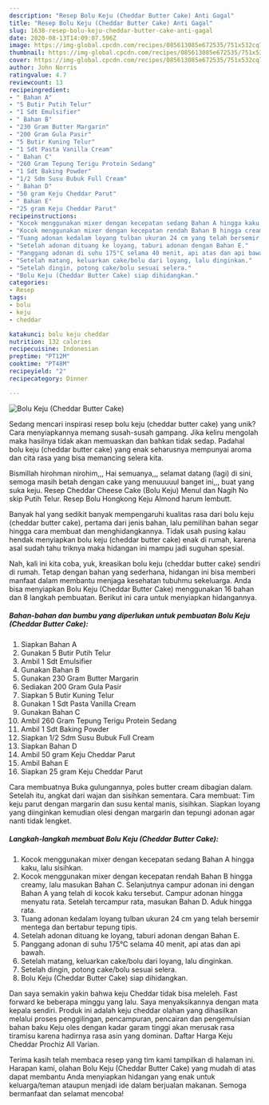 ```yaml
---
description: "Resep Bolu Keju (Cheddar Butter Cake) Anti Gagal"
title: "Resep Bolu Keju (Cheddar Butter Cake) Anti Gagal"
slug: 1638-resep-bolu-keju-cheddar-butter-cake-anti-gagal
date: 2020-08-13T14:09:07.596Z
image: https://img-global.cpcdn.com/recipes/085613085e672535/751x532cq70/bolu-keju-cheddar-butter-cake-foto-resep-utama.jpg
thumbnail: https://img-global.cpcdn.com/recipes/085613085e672535/751x532cq70/bolu-keju-cheddar-butter-cake-foto-resep-utama.jpg
cover: https://img-global.cpcdn.com/recipes/085613085e672535/751x532cq70/bolu-keju-cheddar-butter-cake-foto-resep-utama.jpg
author: John Norris
ratingvalue: 4.7
reviewcount: 13
recipeingredient:
- " Bahan A"
- "5 Butir Putih Telur"
- "1 Sdt Emulsifier"
- " Bahan B"
- "230 Gram Butter Margarin"
- "200 Gram Gula Pasir"
- "5 Butir Kuning Telur"
- "1 Sdt Pasta Vanilla Cream"
- " Bahan C"
- "260 Gram Tepung Terigu Protein Sedang"
- "1 Sdt Baking Powder"
- "1/2 Sdm Susu Bubuk Full Cream"
- " Bahan D"
- "50 gram Keju Cheddar Parut"
- " Bahan E"
- "25 gram Keju Cheddar Parut"
recipeinstructions:
- "Kocok menggunakan mixer dengan kecepatan sedang Bahan A hingga kaku, lalu sisihkan."
- "Kocok menggunakan mixer dengan kecepatan rendah Bahan B hingga creamy, lalu masukan Bahan C. Selanjutnya campur adonan ini dengan Bahan A yang telah di kocok kaku tersebut. Campur adonan hingga menyatu rata. Setelah tercampur rata, masukan Bahan D. Aduk hingga rata."
- "Tuang adonan kedalam loyang tulban ukuran 24 cm yang telah bersemir mentega dan bertabur tepung tipis."
- "Setelah adonan dituang ke loyang, taburi adonan dengan Bahan E."
- "Panggang adonan di suhu 175°C selama 40 menit, api atas dan api bawah."
- "Setelah matang, keluarkan cake/bolu dari loyang, lalu dinginkan."
- "Setelah dingin, potong cake/bolu sesuai selera."
- "Bolu Keju (Cheddar Butter Cake) siap dihidangkan."
categories:
- Resep
tags:
- bolu
- keju
- cheddar

katakunci: bolu keju cheddar 
nutrition: 132 calories
recipecuisine: Indonesian
preptime: "PT12M"
cooktime: "PT48M"
recipeyield: "2"
recipecategory: Dinner

---
```



![Bolu Keju (Cheddar Butter Cake)](https://img-global.cpcdn.com/recipes/085613085e672535/751x532cq70/bolu-keju-cheddar-butter-cake-foto-resep-utama.jpg)

Sedang mencari inspirasi resep bolu keju (cheddar butter cake) yang unik? Cara menyiapkannya memang susah-susah gampang. Jika keliru mengolah maka hasilnya tidak akan memuaskan dan bahkan tidak sedap. Padahal bolu keju (cheddar butter cake) yang enak seharusnya mempunyai aroma dan cita rasa yang bisa memancing selera kita.

Bismillah hirohman nirohim,,, Hai semuanya,,, selamat datang (lagi) di sini, semoga masih betah dengan cake yang menuuuuul banget ini,,, buat yang suka keju. Resep Cheddar Cheese Cake (Bolu Keju) Menul dan Nagih No skip Putih Telur. Resep Bolu Hongkong Keju Almond harum lembutt.

Banyak hal yang sedikit banyak mempengaruhi kualitas rasa dari bolu keju (cheddar butter cake), pertama dari jenis bahan, lalu pemilihan bahan segar hingga cara membuat dan menghidangkannya. Tidak usah pusing kalau hendak menyiapkan bolu keju (cheddar butter cake) enak di rumah, karena asal sudah tahu triknya maka hidangan ini mampu jadi suguhan spesial.


Nah, kali ini kita coba, yuk, kreasikan bolu keju (cheddar butter cake) sendiri di rumah. Tetap dengan bahan yang sederhana, hidangan ini bisa memberi manfaat dalam membantu menjaga kesehatan tubuhmu sekeluarga. Anda bisa menyiapkan Bolu Keju (Cheddar Butter Cake) menggunakan 16 bahan dan 8 langkah pembuatan. Berikut ini cara untuk menyiapkan hidangannya.

<!--inarticleads1-->

##### Bahan-bahan dan bumbu yang diperlukan untuk pembuatan Bolu Keju (Cheddar Butter Cake):

1. Siapkan  Bahan A
1. Gunakan 5 Butir Putih Telur
1. Ambil 1 Sdt Emulsifier
1. Gunakan  Bahan B
1. Gunakan 230 Gram Butter Margarin
1. Sediakan 200 Gram Gula Pasir
1. Siapkan 5 Butir Kuning Telur
1. Gunakan 1 Sdt Pasta Vanilla Cream
1. Gunakan  Bahan C
1. Ambil 260 Gram Tepung Terigu Protein Sedang
1. Ambil 1 Sdt Baking Powder
1. Siapkan 1/2 Sdm Susu Bubuk Full Cream
1. Siapkan  Bahan D
1. Ambil 50 gram Keju Cheddar Parut
1. Ambil  Bahan E
1. Siapkan 25 gram Keju Cheddar Parut


Cara membuatnya Buka gulungannya, poles butter cream dibagian dalam. Setelah itu, angkat dari wajan dan sisihkan sementara. Cara membuat: Tim keju parut dengan margarin dan susu kental manis, sisihkan. Siapkan loyang yang diinginkan kemudian olesi dengan margarin dan tepungi adonan agar nanti tidak lengket. 

<!--inarticleads2-->

##### Langkah-langkah membuat Bolu Keju (Cheddar Butter Cake):

1. Kocok menggunakan mixer dengan kecepatan sedang Bahan A hingga kaku, lalu sisihkan.
1. Kocok menggunakan mixer dengan kecepatan rendah Bahan B hingga creamy, lalu masukan Bahan C. Selanjutnya campur adonan ini dengan Bahan A yang telah di kocok kaku tersebut. Campur adonan hingga menyatu rata. Setelah tercampur rata, masukan Bahan D. Aduk hingga rata.
1. Tuang adonan kedalam loyang tulban ukuran 24 cm yang telah bersemir mentega dan bertabur tepung tipis.
1. Setelah adonan dituang ke loyang, taburi adonan dengan Bahan E.
1. Panggang adonan di suhu 175°C selama 40 menit, api atas dan api bawah.
1. Setelah matang, keluarkan cake/bolu dari loyang, lalu dinginkan.
1. Setelah dingin, potong cake/bolu sesuai selera.
1. Bolu Keju (Cheddar Butter Cake) siap dihidangkan.


Dan saya semakin yakin bahwa keju Cheddar tidak bisa meleleh. Fast forward ke beberapa minggu yang lalu. Saya menyaksikannya dengan mata kepala sendiri. Produk ini adalah keju cheddar olahan yang dihasilkan melalui proses penggilingan, pencampuran, pencairan dan pengemulsian bahan baku Keju oles dengan kadar garam tinggi akan merusak rasa tiramisu karena hadirnya rasa asin yang dominan. Daftar Harga Keju Cheddar Prochiz All Varian. 

Terima kasih telah membaca resep yang tim kami tampilkan di halaman ini. Harapan kami, olahan Bolu Keju (Cheddar Butter Cake) yang mudah di atas dapat membantu Anda menyiapkan hidangan yang enak untuk keluarga/teman ataupun menjadi ide dalam berjualan makanan. Semoga bermanfaat dan selamat mencoba!
